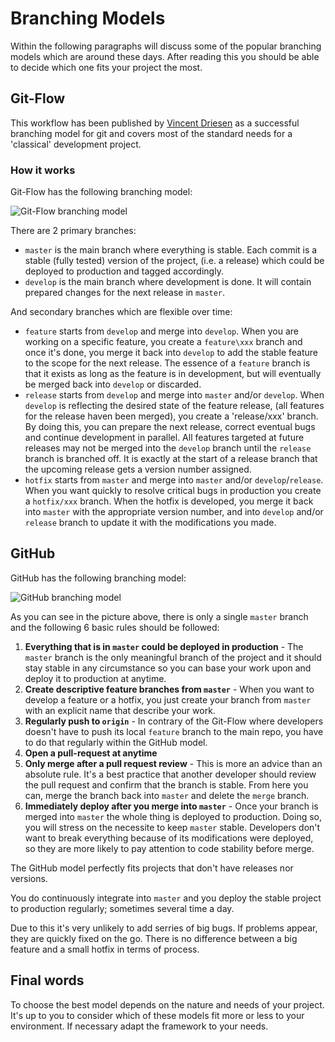 # Branching Models
Within the following paragraphs will discuss some of the popular branching models which are around these days. After reading this you should be able to decide which one fits your project the most.

## Git-Flow
This workflow has been published by [Vincent Driesen](http://nvie.com/posts/a-successful-git-branching-model/) as a successful branching model for git and covers most of the standard needs for a 'classical' development project.

### How it works

Git-Flow has the following branching model:

![Git-Flow branching model](images/git-flow-branching-model.jpg)

There are 2 primary branches:

* `master` is the main branch where everything is stable. Each commit is a stable (fully tested) version of the project, (i.e. a release) which could be deployed to production and tagged accordingly.
* `develop` is the main branch where development is done. It will contain prepared changes for the next release in `master`.

And secondary branches which are flexible over time:

* `feature` starts from `develop` and merge into `develop`. When you are working on a specific feature, you create a `feature\xxx` branch and once it's done, you merge it back into `develop` to add the stable feature to the scope for the next release. The essence of a `feature` branch is that it exists as long as the feature is in development, but will eventually be merged back into `develop` or discarded.
* `release` starts from `develop` and merge into `master` and/or `develop`. When `develop` is reflecting the desired state of the feature release, (all features for the release haven been merged), you create a 'release/xxx' branch. By doing this, you can prepare the next release, correct eventual bugs and continue development in parallel. All features targeted at future releases may not be merged into the `develop` branch until the `release` branch is branched off. It is exactly at the start of a release branch that the upcoming release gets a version number assigned.
* `hotfix` starts from `master` and merge into `master` and/or `develop`/`release`. When you want quickly to resolve critical bugs in production you create a `hotfix/xxx` branch. When the hotfix is developed, you merge it back into `master` with the appropriate version number, and into `develop` and/or `release` branch to update it with the modifications you made.

## GitHub

GitHub has the following branching model:

![GitHub branching model](images/github-flow-branching-model.jpg)

As you can see in the picture above, there is only a single `master` branch and the following 6 basic rules should be followed:

1. **Everything that is in `master` could be deployed in production** - The `master` branch is the only meaningful branch of the project and it should stay stable in any circumstance so you can base your work upon and deploy it to production at anytime.
2. **Create descriptive feature branches from `master`** - When you want to develop a feature or a hotfix, you just create your branch from `master` with an explicit name that describe your work.
3. **Regularly push to `origin`** - In contrary of the Git-Flow where developers doesn't have to push its local `feature` branch to the main repo, you have to do that regularly within the GitHub model.
4. **Open a pull-request at anytime**
5. **Only merge after a pull request review** - This is more an advice than an absolute rule. It's a best practice that another developer should review the pull request and confirm that the branch is stable. From here you can, merge the branch back into `master` and delete the `merge` branch.
6. **Immediately deploy after you merge into `master`** - Once your branch is merged into `master` the whole thing is deployed to production. Doing so, you will stress on the necessite to keep `master` stable. Developers don't want to break everything because of its modifications were deployed, so they are more likely to pay attention to code stability before merge.

The GitHub model perfectly fits projects that don't have releases nor versions.

You do continuously integrate into `master` and you deploy the stable project to production regularly; sometimes several time a day.

Due to this it's very unlikely to add serries of big bugs. If problems appear, they are quickly fixed on the go. There is no difference between a big feature and a small hotfix in terms of process.

## Final words

To choose the best model depends on the nature and needs of your project. It's up to you to consider which of these models fit more or less to your environment. If necessary adapt the framework to your needs.